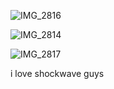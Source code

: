 ![IMG_2816](https://github.com/user-attachments/assets/a6791c5d-15cb-4f79-afaf-2427f03ddf39)


![IMG_2814](https://github.com/user-attachments/assets/d9eab911-183c-459b-8672-557454983663)

![IMG_2817](https://github.com/user-attachments/assets/f93ca28a-884c-4306-9b8c-a3dfc76b6212)

i love shockwave guys
